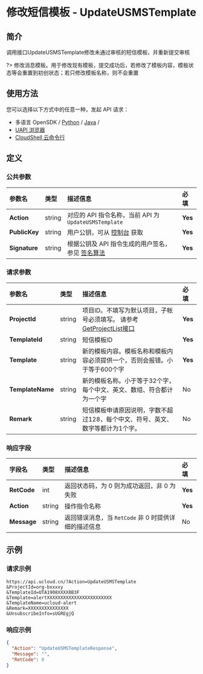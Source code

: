 # 修改短信模板 - UpdateUSMSTemplate

## 简介

调用接口UpdateUSMSTemplate修改未通过审核的短信模板，并重新提交审核

?> 修改消息模板。用于修改现有模板，提交成功后，若修改了模板内容，模板状态等会重置到初创状态；若只修改模板名称，则不会重置




## 使用方法

您可以选择以下方式中的任意一种，发起 API 请求：
- 多语言 OpenSDK / [Python](https://github.com/ucloud/ucloud-sdk-python3) / [Java](https://github.com/ucloud/ucloud-sdk-java) /
- [UAPI 浏览器](https://console.ucloud.cn/uapi/detail?id=UpdateUSMSTemplate)
- [CloudShell 云命令行](https://shell.ucloud.cn/)


## 定义

### 公共参数

| 参数名 | 类型 | 描述信息 | 必填 |
|:---|:---|:---|:---|
| **Action**     | string  | 对应的 API 指令名称，当前 API 为 `UpdateUSMSTemplate`                        | **Yes** |
| **PublicKey**  | string  | 用户公钥，可从 [控制台](https://console.ucloud.cn/uapi/apikey) 获取                                             | **Yes** |
| **Signature**  | string  | 根据公钥及 API 指令生成的用户签名，参见 [签名算法](api/summary/signature.md)  | **Yes** |

### 请求参数

| 参数名 | 类型 | 描述信息 | 必填 |
|:---|:---|:---|:---|
| **ProjectId** | string | 项目ID。不填写为默认项目，子帐号必须填写。 请参考[GetProjectList接口](https://docs.ucloud.cn/api/summary/get_project_list) |**Yes**|
| **TemplateId** | string | 短信模板ID |**Yes**|
| **Template** | string | 新的模板内容。模板名称和模板内容必须提供一个，否则会报错。小于等于600个字 |**Yes**|
| **TemplateName** | string | 新的模板名称。小于等于32个字，每个中文、英文、数组、符合都计为一个字 |No|
| **Remark** | string | 短信模板申请原因说明，字数不超过128，每个中文、符号、英文、数字等都计为1个字。 |No|

### 响应字段

| 字段名 | 类型 | 描述信息 | 必填 |
|:---|:---|:---|:---|
| **RetCode** | int | 返回状态码，为 0 则为成功返回，非 0 为失败 |**Yes**|
| **Action** | string | 操作指令名称 |**Yes**|
| **Message** | string | 返回错误消息，当 `RetCode` 非 0 时提供详细的描述信息 |No|




## 示例

### 请求示例
    
```
https://api.ucloud.cn/?Action=UpdateUSMSTemplate
&ProjectId=org-bxxxxy
&TemplateId=UTA1908XXXX8B3F
&Template=alertXXXXXXXXXXXXXXXXXXXXXXXX
&TemplateName=ucloud-alert
&Remark=XXXXXXXXXXXXXXX
&UnsubscribeInfo=sUGREgjQ
```

### 响应示例
    
```json
{
  "Action": "UpdateUSMSTemplateResponse",
  "Message": "",
  "RetCode": 0
}
```





